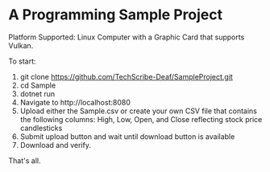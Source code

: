 # A Programming Sample Project

Platform Supported: Linux Computer with a Graphic Card that supports Vulkan.

To start:

1. git clone https://github.com/TechScribe-Deaf/SampleProject.git
2. cd Sample
3. dotnet run
4. Navigate to http://localhost:8080
5. Upload either the Sample.csv or create your own CSV file that contains the following columns: High, Low, Open, and Close reflecting stock price candlesticks
6. Submit upload button and wait until download button is available
7. Download and verify.

That's all.